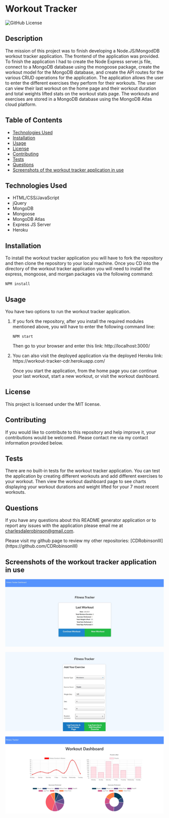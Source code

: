 # Workout Tracker
![GitHub License](https://img.shields.io/badge/License-MIT-blue) 

## Description 
The mission of this project was to finish developing a Node.JS/MongodDB workout tracker application. The frontend of the application was provided. To finish the application I had to create the Node Express server.js file, connect to a MongoDB database using the mongoose package, create the workout model for the MongoDB database, and create the API routes for the various CRUD operations for the application. The application allows the user to enter the different exercises they perform for their workouts. The user can view their last workout on the home page and their workout duration and total weights lifted stats on the workout stats page. The workouts and exercises are stored in a MongoDB database using the MongoDB Atlas cloud platform. 

## Table of Contents
* [Technologies Used](#technologies-used)
* [Installation](#installation)
* [Usage](#usage)
* [License](#license)
* [Contributing](#contributing)
* [Tests](#tests)
* [Questions](#questions)
* [Screenshots of the workout tracker application in use](#screenshots-of-the-workout-tracker-application-in-use)

## Technologies Used
<ul>
   <li>HTML/CSS/JavaScript</li>
   <li>jQuery</li> 
   <li>MongoDB</li> 
   <li>Mongoose</li>
   <li>MongoDB Atlas</li>
   <li>Express JS Server</li> 
   <li>Heroku</li>
</ul>

## Installation
To install the workout tracker application you will have to fork the repository and then clone the repository to your local machine. Once you CD into the directory of the workout tracker application you will need to install the express, mongoose, and morgan packages via the following command: 

```
NPM install
```

## Usage 

You have two options to run the workout tracker application. 
<ol>
   <li>If you fork the repository, after you install the required modules mentioned above, you will have to enter the following command line: 

   ```   
   NPM start
   ```
   
   Then go to your browser and enter this link: http://localhost:3000/</li> 
   <li>You can also visit the deployed application via the deployed Heroku link: https://workout-tracker-cdr.herokuapp.com/
   <p></p>
    Once you start the application, from the home page you can continue your last workout, start a new workout, or visit the workout dashboard.</li>
</ol>

## License
This project is licensed under the MIT license.

## Contributing
If you would like to contribute to this repository and help improve it, your contributions would be welcomed. Please contact me via my contact information provided below. 

## Tests
There are no built-in tests for the workout tracker application. You can test the application by creating different workouts and add different exercises to your workout. Then view the workout dashboard page to see charts displaying your workout durations and weight lifted for your 7 most recent workouts.

## Questions
If you have any questions about this README generator application or to report any issues with the application please email me at charlesdalerobinson@gmail.com.
<p></p>
Please visit my github page to review my other repositories: [CDRobinsonIII](https://github.com/CDRobinsonIII)

## Screenshots of the workout tracker application in use

![Here is a screenshot of the index page of the workout application.](/public/assets/images/screenshot-workout-tracker_01.jpg)

![Here is a screenshot of the exercise page of the workout application.](/public/assets/images/screenshot-workout-tracker_02.jpg)

![Here is a screenshot of the dashboard page of the workout application.](/public/assets/images/screenshot-workout-tracker_03_01.jpg)

